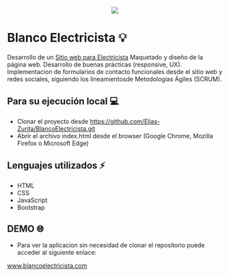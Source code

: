 <p align="center">
   <a href="https://blancoelectricista.com"><img src="https://github.com/Elias-Zurita/BlancoElectricista/blob/master/public/img/icono.png"></a>
</p>

# Blanco Electricista :bulb:

Desarrollo de un <a href="https://blancoelectricista.com">Sitio web para Electricista</a>
Maquetado y diseño de la página web.
Desarrollo de buenas prácticas (responsive, UX).
Implementacion de formularios de contacto funcionales desde el sitio web y redes sociales, siguiendo los lineamientosde Metodologías Ágiles (SCRUM).

## Para su ejecución local :computer:
- Clonar el proyecto desde https://github.com/Elias-Zurita/BlancoElectricista.git
- Abrir el archivo index.html desde el browser (Google Chrome, Mozilla Firefox o Microsoft Edge)

## Lenguajes utilizados :zap:
- HTML
- CSS
- JavaScript
- Bootstrap

## DEMO :globe_with_meridians:
- Para ver la aplicacion sin necesidad de clonar el repositorio puede acceder al siguiente enlace: 

www.blancoelectricista.com
